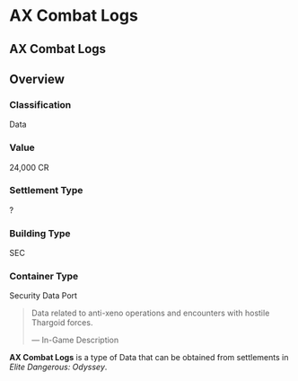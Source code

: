 # AX Combat Logs
## AX Combat Logs

## Overview

### Classification

Data

### Value

24,000 CR

### Settlement Type

?

### Building Type

SEC

### Container Type

Security Data Port

> 
> 
> Data related to anti-xeno operations and encounters with hostile Thargoid forces.
> 
> 
> — In-Game Description
> 

**AX Combat Logs** is a type of Data that can be obtained from settlements in *Elite Dangerous: Odyssey*.